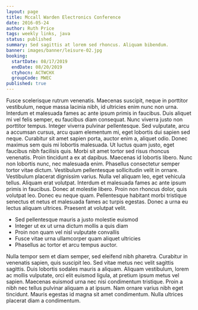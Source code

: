 ```yaml
---
layout: page
title: Mccall Warden Electronics Conference
date: 2016-05-24
author: Ruth Price
tags: weekly links, java
status: published
summary: Sed sagittis at lorem sed rhoncus. Aliquam bibendum.
banner: images/banner/leisure-02.jpg
booking:
  startDate: 08/17/2019
  endDate: 08/20/2019
  ctyhocn: ACTWCHX
  groupCode: MWEC
published: true
---
```

Fusce scelerisque rutrum venenatis. Maecenas suscipit, neque in porttitor vestibulum, neque massa lacinia nibh, id ultricies enim nunc non urna. Interdum et malesuada fames ac ante ipsum primis in faucibus. Duis aliquet mi vel felis semper, eu faucibus diam consequat. Nunc viverra justo non porttitor tempus. Integer viverra pulvinar pellentesque. Sed vulputate, arcu a accumsan cursus, arcu quam elementum mi, eget lobortis dui sapien sed neque. Curabitur sit amet sapien porta, auctor enim a, aliquet odio. Donec maximus sem quis mi lobortis malesuada. Ut luctus quam justo, eget faucibus nibh facilisis quis. Morbi sit amet tortor sed risus rhoncus venenatis. Proin tincidunt a ex at dapibus. Maecenas id lobortis libero. Nunc non lobortis nunc, nec malesuada enim. Phasellus consectetur semper tortor vitae dictum.
Vestibulum pellentesque sollicitudin velit in ornare. Vestibulum placerat dignissim varius. Nulla vel aliquam leo, eget vehicula tellus. Aliquam erat volutpat. Interdum et malesuada fames ac ante ipsum primis in faucibus. Donec at molestie libero. Proin non rhoncus dolor, quis volutpat leo. Donec eu neque quam. Pellentesque habitant morbi tristique senectus et netus et malesuada fames ac turpis egestas. Donec a urna eu lectus aliquam ultrices. Praesent at volutpat velit.

* Sed pellentesque mauris a justo molestie euismod
* Integer ut ex ut urna dictum mollis a quis diam
* Proin non quam vel nisl vulputate convallis
* Fusce vitae urna ullamcorper quam aliquet ultricies
* Phasellus ac tortor et arcu tempus auctor.

Nulla tempor sem et diam semper, sed eleifend nibh pharetra. Curabitur in venenatis sapien, quis suscipit leo. Sed vitae metus nec velit sagittis sagittis. Duis lobortis sodales mauris a aliquam. Aliquam vestibulum, lorem ac mollis vulputate, orci elit euismod ligula, at pretium ipsum metus vel sapien. Maecenas euismod urna nec nisi condimentum tristique. Proin a nibh nec tellus pulvinar aliquam a at ipsum. Nam ornare varius nibh eget tincidunt. Mauris egestas id magna sit amet condimentum. Nulla ultrices placerat diam a condimentum.
